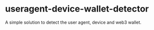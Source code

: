 # useragent-device-wallet-detector

A simple solution to detect the user agent, device and web3 wallet.


